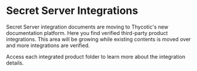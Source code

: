 [title]: # (Integrations)
[tags]: # (introduction)
[priority]: # (1)
# Secret Server Integrations

Secret Server integration documents are moving to Thycotic's new documentation platform.
Here you find verified third-party product integrations. This area will be growing while existing contents is moved over and more integrations are verified.

Access each integrated product folder to learn more about the integration details.
